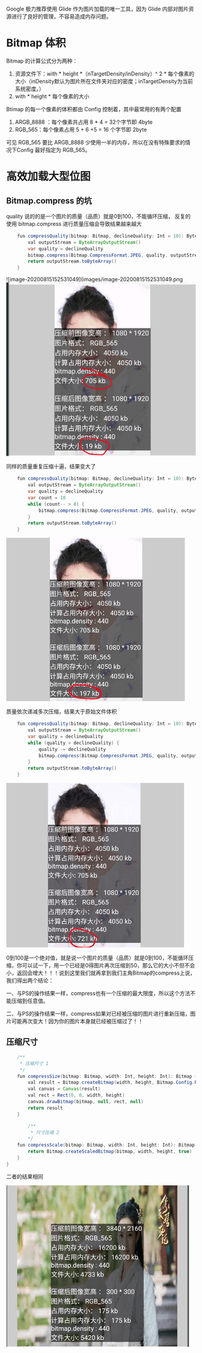 Google 极力推荐使用 Glide 作为图片加载的唯一工具，因为 Glide 内部对图片资源进行了良好的管理，不容易造成内存问题。

# Bitmap 体积

Bitmap 的计算公式分为两种：

1. 资源文件下：with * height *（nTargetDensity/inDensity）^ 2 * 每个像素的大小（inDensity默认为图片所在文件夹对应的密度；inTargetDensity为当前系统密度。）
2. with * height * 每个像素的大小

Btimap 的每一个像素的体积都由 Config 控制着，其中最常用的有两个配置

1. ARGB_8888 ：每个像素共占用 8 * 4 = 32个字节即 4byte
2. RGB_565：每个像素占用 5 + 6 +5 = 16 个字节即 2byte

可见 RGB_565 要比 ARGB_8888 少使用一半的内存，所以在没有特殊要求的情况下Config 最好指定为 RGB_565。





# 高效加载大型位图

## Bitmap.compress 的坑

quality 说的的是一个图片的质量（品质）就是0到100，不能循环压缩， 反复的使用  bitmap.compress 进行质量压缩会导致结果越来越大

```java
    fun compressQuality(bitmap: Bitmap, declineQuality: Int = 10): ByteArray {
        val outputStream = ByteArrayOutputStream()
        var quality = declineQuality
        bitmap.compress(Bitmap.CompressFormat.JPEG, quality, outputStream)
        return outputStream.toByteArray()
    }
```



![image-20200815152531049](images/image-20200815152531049.png![image-20200815152733102](images/image-20200815152733102.png)

同样的质量重复压缩十遍，结果变大了

```java
    fun compressQuality(bitmap: Bitmap, declineQuality: Int = 10): ByteArray {
        val outputStream = ByteArrayOutputStream()
        var quality = declineQuality
        var count = 10
        while (count-- > 0) {
            bitmap.compress(Bitmap.CompressFormat.JPEG, quality, outputStream)
        }
        return outputStream.toByteArray()
    }
```

![image-20200815153113999](images/image-20200815153113999.png)

质量依次递减多次压缩，结果大于原始文件体积

```java
    fun compressQuality(bitmap: Bitmap, declineQuality: Int = 10): ByteArray {
        val outputStream = ByteArrayOutputStream()
        var quality = declineQuality
        while (quality > declineQuality) {
            quality -= declineQuality
            bitmap.compress(Bitmap.CompressFormat.JPEG, quality, outputStream)
        }
        return outputStream.toByteArray()
    }
```

![image-20200815153507624](images/image-20200815153507624.png)

0到100是一个绝对值，就是说一个图片的质量（品质）就是0到100，不能循环压缩，你可以试一下，用一个已经是0得图片再次压缩到50，那么它的大小不但不会小，返回会增大！！！说到这里我们就再拿到我们主角Bitmap的compress上说，我们得出两个结论：

一、与PS的操作结果一样，compress也有一个压缩的最大限度，所以这个方法不能压缩到任意值。

二、与PS的操作结果一样，compress如果对已经被压缩的图片进行重新压缩，图片可能再次变大！因为你的图片本身就已经被压缩过了！！



## 压缩尺寸

```java
    /**
     * 压缩尺寸 1
     */
    fun compressSize(bitmap: Bitmap, width: Int, height: Int): Bitmap {
        val result = Bitmap.createBitmap(width, height, Bitmap.Config.RGB_565)
        val canvas = Canvas(result)
        val rect = Rect(0, 0, width, height)
        canvas.drawBitmap(bitmap, null, rect, null)
        return result
    }
```

```java
		/**
		 * 尺寸压缩 2
		*/
    fun compressScale(bitmap: Bitmap, width: Int, height: Int): Bitmap {
        return Bitmap.createScaledBitmap(bitmap, width, height, true)
    }
}
```

二者的结果相同

![image-20200815171546388](images/image-20200815171546388.png)



